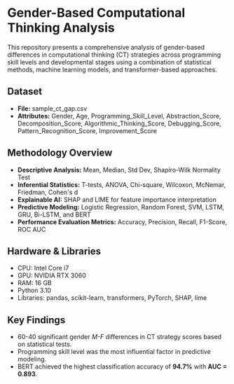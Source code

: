 
# Gender-Based Computational Thinking Analysis

This repository presents a comprehensive analysis of gender-based differences in computational thinking (CT) strategies across programming skill levels and developmental stages using a combination of statistical methods, machine learning models, and transformer-based approaches.

## Dataset
- **File:** sample_ct_gap.csv
- **Attributes:** Gender, Age, Programming_Skill_Level, Abstraction_Score, Decomposition_Score, Algorithmic_Thinking_Score, Debugging_Score, Pattern_Recognition_Score, Improvement_Score

## Methodology Overview
- **Descriptive Analysis:** Mean, Median, Std Dev, Shapiro-Wilk Normality Test
- **Inferential Statistics:** T-tests, ANOVA, Chi-square, Wilcoxon, McNemar, Friedman, Cohen's d
- **Explainable AI:** SHAP and LIME for feature importance interpretation
- **Predictive Modeling:** Logistic Regression, Random Forest, SVM, LSTM, GRU, Bi-LSTM, and BERT
- **Performance Evaluation Metrics:** Accuracy, Precision, Recall, F1-Score, ROC AUC

## Hardware & Libraries
- CPU: Intel Core i7
- GPU: NVIDIA RTX 3060
- RAM: 16 GB
- Python 3.10
- Libraries: pandas, scikit-learn, transformers, PyTorch, SHAP, lime


## Key Findings
- 60-40 significant gender _M-F_ differences in CT strategy scores based on statistical tests.
- Programming skill level was the most influential factor in predictive modeling.
- BERT achieved the highest classification accuracy of **94.7%** with **AUC = 0.893**.


